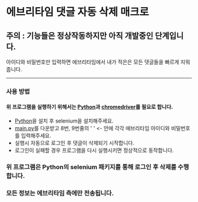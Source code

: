 # 에브리타임 댓글 자동 삭제 매크로
## 주의 : 기능들은 정상작동하지만  아직 개발중인 단계입니다.
 아이디와 비밀번호만 입력하면 에브리타임에서 내가 적은은 모든 댓글들을 빠르게 지워줍니다.
 
 ---

### 사용 방법

 #### 위 프로그램을 실행하기 위해서는 [Python](https://python.org/)과 [chromedriver](https://googlechromelabs.github.io/chrome-for-testing/)를 필요로 합니다.

- [Python](https://python.org/)을 설치 후 selenium을 설치해주세요.
- [main.py](https://github.com/samo623/everytime-comment-deleter/blob/main/main.py)를 다운받고 8번, 9번줄의 ' ' <- 안에 각각 에브리타임 아이디와 비밀번호를 입력해주세요.
- 실행시 자동으로 로그인 후 댓글이 삭제되기 시작합니다.
- 로그인이 실패할 경우 프로그램을 다시 실행시키면 정상적으로 동작합니다.

### 위 프로그램은 Python의 selenium 패키지를 통해 로그인 후 삭제를 수행합니다. 

### 모든 정보는 에브리타임 측에만 전송됩니다.